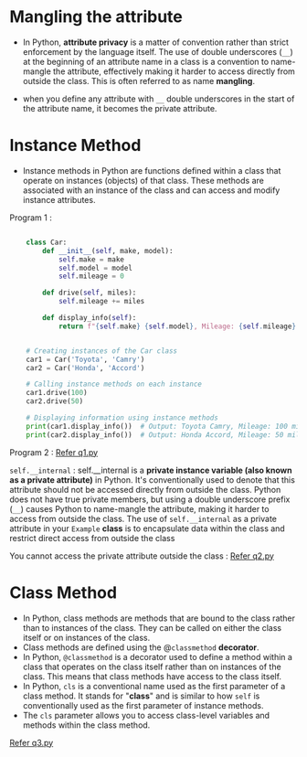 # Mangling the attribute 

- In Python, **attribute privacy** is a matter of convention rather than strict enforcement by the language itself. The use of double underscores (`__`) at the beginning of an attribute name in a class is a convention to name-mangle the attribute, effectively making it harder to access directly from outside the class. This is often referred to as name **mangling**.

- when you define any attribute with `__` double underscores in the start of the attribute name, it becomes the private attribute. 


# Instance Method

- Instance methods in Python are functions defined within a class that operate on instances (objects) of that class. These methods are associated with an instance of the class and can access and modify instance attributes.

Program 1 : 

```python

    class Car:
        def __init__(self, make, model):
            self.make = make
            self.model = model
            self.mileage = 0

        def drive(self, miles):
            self.mileage += miles

        def display_info(self):
            return f"{self.make} {self.model}, Mileage: {self.mileage} miles"


    # Creating instances of the Car class
    car1 = Car('Toyota', 'Camry')
    car2 = Car('Honda', 'Accord')

    # Calling instance methods on each instance
    car1.drive(100)
    car2.drive(50)

    # Displaying information using instance methods
    print(car1.display_info())  # Output: Toyota Camry, Mileage: 100 miles
    print(car2.display_info())  # Output: Honda Accord, Mileage: 50 miles

```

Program 2 : [Refer q1.py](./q1.py)

`self.__internal` : self.__internal is a **private instance variable (also known as a private attribute)** in Python. It's conventionally used to denote that this attribute should not be accessed directly from outside the class. Python does not have true private members, but using a double underscore prefix (`__`) causes Python to name-mangle the attribute, making it harder to access from outside the class. The use of `self.__internal` as a private attribute in your `Example` **class** is to encapsulate data within the class and restrict direct access from outside the class


You cannot access the private attribute outside the class : [Refer q2.py](./q2.py)

# Class Method

- In Python, class methods are methods that are bound to the class rather than to instances of the class. They can be called on either the class itself or on instances of the class. 
- Class methods are defined using the @`classmethod` **decorator**.
- In Python, `@classmethod` is a decorator used to define a method within a class that operates on the class itself rather than on instances of the class. This means that class methods have access to the class itself.
- In Python, `cls` is a conventional name used as the first parameter of a class method. It stands for "**class**" and is similar to how `self` is conventionally used as the first parameter of instance methods.
- The `cls` parameter allows you to access class-level variables and methods within the class method.

[Refer q3.py](./q3.py)
